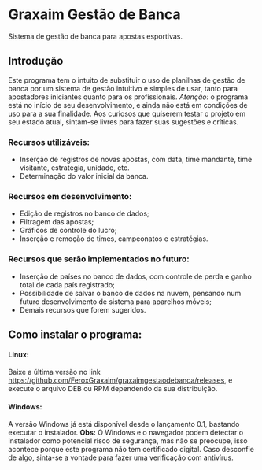 # Graxaim Gestão de Banca
Sistema de gestão de banca para apostas esportivas.

## Introdução
Este programa tem o intuito de substituir o uso de planilhas de gestão de banca por um sistema de gestão intuitivo e simples de usar, tanto para apostadores iniciantes quanto para os profissionais. 
*Atenção:* o programa está no início de seu desenvolvimento, e ainda não está em condições de uso para a sua finalidade. Aos curiosos que quiserem testar o projeto em seu estado atual, sintam-se livres para fazer suas sugestões e críticas.

### Recursos utilizáveis: 
- Inserção de registros de novas apostas, com data, time mandante, time visitante, estratégia, unidade, etc.
- Determinação do valor inicial da banca.
### Recursos em desenvolvimento: 
- Edição de registros no banco de dados;
- Filtragem das apostas;
- Gráficos de controle do lucro;
- Inserção e remoção de times, campeonatos e estratégias.
### Recursos que serão implementados no futuro:
- Inserção de países no banco de dados, com controle de perda e ganho total de cada país registrado;
- Possibilidade de salvar o banco de dados na nuvem, pensando num futuro desenvolvimento de sistema para aparelhos móveis;
- Demais recursos que forem sugeridos.

## Como instalar o programa:

#### Linux: 

Baixe a última versão no link https://github.com/FeroxGraxaim/graxaimgestaodebanca/releases, e execute o arquivo DEB ou RPM dependendo da sua distribuição.

#### Windows: 

A versão Windows já está disponível desde o lançamento 0.1, bastando executar o instalador. 
**Obs:** O Windows e o navegador podem detectar o instalador como potencial risco de segurança, mas não se preocupe, isso acontece porque este programa não tem certificado digital. Caso desconfie de algo, sinta-se a vontade para fazer uma verificação com antivírus. 
